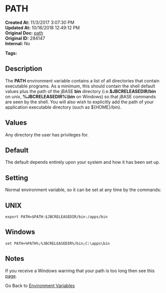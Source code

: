 # PATH

**Created At:** 11/3/2017 3:07:30 PM  
**Updated At:** 10/16/2018 12:49:12 PM  
**Original Doc:** [path](https://docs.jbase.com/41717-environment-variables/path)  
**Original ID:** 284147  
**Internal:** No  

**Tags:**
<badge text='environment variables' vertical='middle' />

## Description

The **PATH** environment variable contains a list of all directories that contain executable programs. As a minimum, this should contain the shell default values plus the path of the jBASE **bin** directory (i.e.**$JBCRELEASEDIR/bin** on unix, **%JBCRELEASEDIR%\bin** on Windows) so that jBASE commands are seen by the shell. You will also wish to explicitly add the path of your application executable directory (such as ${HOME}/bin).

## Values

Any directory the user has privileges for.

## Default

The default depends entirely upon your system and how it has been set up.

## Setting

Normal environment variable, so it can be set at any time by the commands:

## UNIX

```
export PATH=$PATH:$JBCRELEASEDIR/bin:/apps/bin
```

## Windows

```
set PATH=%PATH%;%JBCRELEASEDIR%/bin;C:\apps\bin
```

## Notes

If you receive a Windows warning that your path is too long then see this [page](./../notes-on-environment-variables-for-the-jbase-compiler).

Go Back to [Environment Variables](./../README.md)
